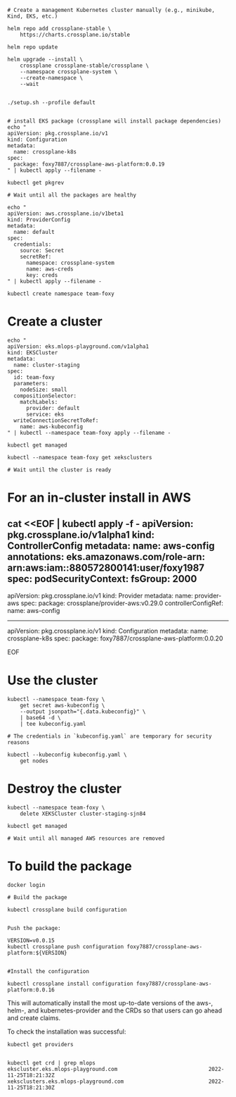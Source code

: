 ```
# Create a management Kubernetes cluster manually (e.g., minikube, Kind, EKS, etc.)

helm repo add crossplane-stable \
    https://charts.crossplane.io/stable

helm repo update

helm upgrade --install \
    crossplane crossplane-stable/crossplane \
    --namespace crossplane-system \
    --create-namespace \
    --wait


./setup.sh --profile default


# install EKS package (crossplane will install package dependencies)
echo "
apiVersion: pkg.crossplane.io/v1
kind: Configuration
metadata:
  name: crossplane-k8s
spec:
  package: foxy7887/crossplane-aws-platform:0.0.19
" | kubectl apply --filename -

kubectl get pkgrev

# Wait until all the packages are healthy

echo "
apiVersion: aws.crossplane.io/v1beta1
kind: ProviderConfig
metadata:
  name: default
spec:
  credentials:
    source: Secret
    secretRef:
      namespace: crossplane-system
      name: aws-creds
      key: creds
" | kubectl apply --filename -

kubectl create namespace team-foxy

```


# Create a cluster
```
echo "
apiVersion: eks.mlops-playground.com/v1alpha1
kind: EKSCluster
metadata:
  name: cluster-staging
spec:
  id: team-foxy
  parameters:
    nodeSize: small
  compositionSelector:
    matchLabels:
      provider: default
      service: eks
  writeConnectionSecretToRef:
    name: aws-kubeconfig
" | kubectl --namespace team-foxy apply --filename -

kubectl get managed

kubectl --namespace team-foxy get xeksclusters

# Wait until the cluster is ready

```


# For an in-cluster install in AWS
cat <<EOF | kubectl apply -f -
apiVersion: pkg.crossplane.io/v1alpha1
kind: ControllerConfig
metadata:
  name: aws-config
  annotations:
    eks.amazonaws.com/role-arn: arn:aws:iam::880572800141:user/foxy1987
spec:
  podSecurityContext:
    fsGroup: 2000
---
apiVersion: pkg.crossplane.io/v1
kind: Provider
metadata:
  name: provider-aws
spec:
  package: crossplane/provider-aws:v0.29.0
  controllerConfigRef:
    name: aws-config

---
apiVersion: pkg.crossplane.io/v1
kind: Configuration
metadata:
  name: crossplane-k8s
spec:
  package: foxy7887/crossplane-aws-platform:0.0.20

EOF

# Use the cluster
```
kubectl --namespace team-foxy \
    get secret aws-kubeconfig \
    --output jsonpath="{.data.kubeconfig}" \
    | base64 -d \
    | tee kubeconfig.yaml

# The credentials in `kubeconfig.yaml` are temporary for security reasons

kubectl --kubeconfig kubeconfig.yaml \
    get nodes
```

# Destroy the cluster

```
kubectl --namespace team-foxy \
    delete XEKSCluster cluster-staging-sjn84

kubectl get managed

# Wait until all managed AWS resources are removed
```


# To build the package
```
docker login

# Build the package

kubectl crossplane build configuration 


Push the package:

VERSION=v0.0.15
kubectl crossplane push configuration foxy7887/crossplane-aws-platform:${VERSION} 


#Install the configuration
 
kubectl crossplane install configuration foxy7887/crossplane-aws-platform:0.0.16  
```

This will automatically install the most up-to-date versions of the aws-, helm-, and kubernetes-provider and the CRDs so that users can go ahead and create claims.

To check the installation was successful:
```
kubectl get providers 


kubectl get crd | grep mlops 
ekscluster.eks.mlops-playground.com                             2022-11-25T18:21:32Z
xeksclusters.eks.mlops-playground.com                           2022-11-25T18:21:30Z

```
